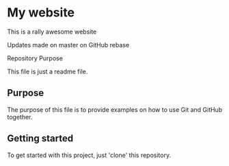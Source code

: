# My website

This is a rally awesome website

Updates made on master on GitHub rebase

Repository Purpose

This file is just a readme file.

## Purpose

The purpose of this file is to provide examples
on how to use Git and GitHub together.


## Getting started 

To get started with this project, just 'clone' this repository.
